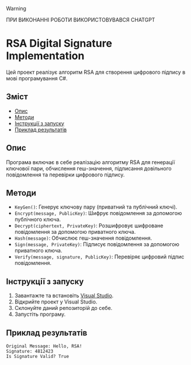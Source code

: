 > [!WARNING]  
> ПРИ ВИКОНАННІ РОБОТИ ВИКОРИСТОВУВАВСЯ CHATGPT

# RSA Digital Signature Implementation

Цей проект реалізує алгоритм RSA для створення цифрового підпису в мові програмування C#.

## Зміст

- [Опис](#опис)
- [Методи](#методи)
- [Інструкції з запуску](#інструкції-з-запуску)
- [Приклад результатів](#приклад-результатів)

## Опис

Програма включає в себе реалізацію алгоритму RSA для генерації ключової пари, обчислення геш-значення, підписання довільного повідомлення та перевірки цифрового підпису.

## Методи

- `KeyGen()`: Генерує ключову пару (приватний та публічний ключі).
- `Encrypt(message, PublicKey)`: Шифрує повідомлення за допомогою публічного ключа.
- `Decrypt(ciphertext, PrivateKey)`: Розшифровує шифроване повідомлення за допомогою приватного ключа.
- `Hash(message)`: Обчислює геш-значення повідомлення.
- `Sign(message, PrivateKey)`: Підписує повідомлення за допомогою приватного ключа.
- `Verify(message, signature, PublicKey)`: Перевіряє цифровий підпис повідомлення.

## Інструкції з запуску

1. Завантажте та встановіть [Visual Studio](https://visualstudio.microsoft.com/).
2. Відкрийте проект у Visual Studio.
3. Склонуйте даний репозиторій до себе.
4. Запустіть програму.

## Приклад результатів
```
Original Message: Hello, RSA!
Signature: 4812423      
Is Signature Valid? True
```


